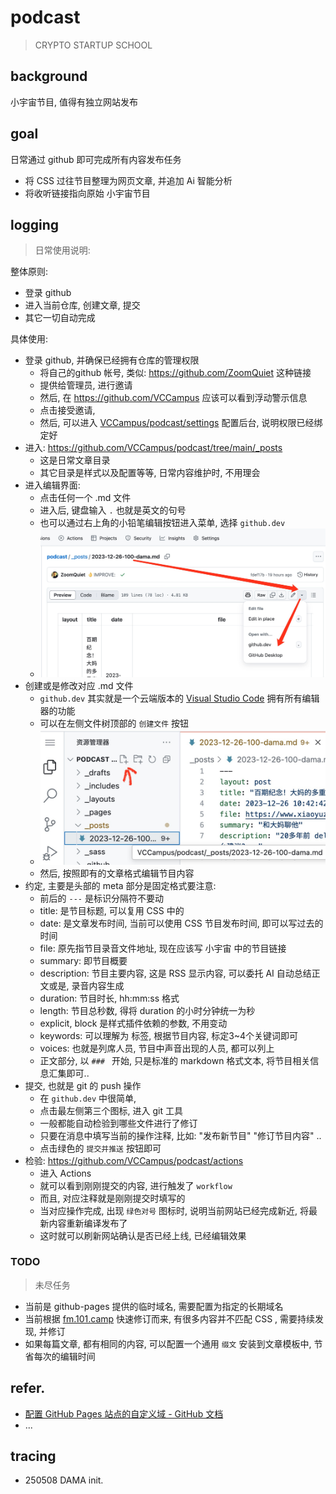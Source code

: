 # podcast
> CRYPTO STARTUP SCHOOL


## background
小宇宙节目, 值得有独立网站发布

## goal
日常通过 github 即可完成所有内容发布任务

- 将 CSS 过往节目整理为网页文章, 并追加 Ai 智能分析
- 将收听链接指向原始 小宇宙节目

## logging
> 日常使用说明:

整体原则:

- 登录 github 
- 进入当前仓库, 创建文章, 提交
- 其它一切自动完成

具体使用:

- 登录 github, 并确保已经拥有仓库的管理权限
    + 将自己的github 帐号, 类似: https://github.com/ZoomQuiet 这种链接
    + 提供给管理员, 进行邀请
    + 然后, 在 https://github.com/VCCampus 应该可以看到浮动警示信息
    + 点击接受邀请,
    + 然后, 可以进入 [VCCampus/podcast/settings](https://github.com/VCCampus/podcast/settings) 配置后台, 说明权限已经绑定好
- 进入: https://github.com/VCCampus/podcast/tree/main/_posts
    + 这是日常文章目录
    + 其它目录是样式以及配置等等, 日常内容维护时, 不用理会
- 进入编辑界面:
    + 点击任何一个 .md 文件
    + 进入后, 键盘输入 `.` 也就是英文的句号
    + 也可以通过右上角的小铅笔编辑按钮进入菜单, 选择 `github.dev`
    + ![.dev](github.dev.jpg)
- 创建或是修改对应 .md 文件
    + `github.dev` 其实就是一个云端版本的 [Visual Studio Code](https://code.visualstudio.com/) 拥有所有编辑器的功能
    + 可以在左侧文件树顶部的 `创建文件` 按钮
    + ![new_file](github.dev_new_file.jpg)
    + 然后, 按照即有的文章格式编辑节目内容
- 约定, 主要是头部的 meta 部分是固定格式要注意:
    + 前后的 `---` 是标识分隔符不要动
    + title: 是节目标题, 可以复用 CSS 中的
    + date: 是文章发布时间, 当前可以使用 CSS 节目发布时间, 即可以写过去的时间
    + file: 原先指节目录音文件地址, 现在应该写 小宇宙 中的节目链接
    + summary: 即节目概要
    + description: 节目主要内容, 这是 RSS 显示内容, 可以委托 AI 自动总结正文或是, 录音内容生成
    + duration: 节目时长, hh:mm:ss 格式
    + length: 节目总秒数, 得将 duration 的小时分钟统一为秒
    + explicit, block 是样式插件依赖的参数, 不用变动
    + keywords: 可以理解为 标签, 根据节目内容, 标定3~4个关键词即可
    + voices: 也就是列席人员, 节目中声音出现的人员, 都可以列上
    + 正文部分, 以 `### ` 开始, 只是标准的 markdown 格式文本, 将节目相关信息汇集即可..
- 提交, 也就是 git 的 push 操作
    + 在 `github.dev` 中很简单,
    + 点击最左侧第三个图标, 进入 git 工具
    + 一般都能自动检验到哪些文件进行了修订
    + 只要在消息中填写当前的操作注释, 比如: "发布新节目" "修订节目内容" ..
    + 点击绿色的 `提交并推送` 按钮即可
- 检验: https://github.com/VCCampus/podcast/actions
    + 进入 Actions
    + 就可以看到刚刚提交的内容, 进行触发了 `workflow`
    + 而且, 对应注释就是刚刚提交时填写的
    + 当对应操作完成, 出现 `绿色对号` 图标时, 说明当前网站已经完成新近, 将最新内容重新编译发布了
    + 这时就可以刷新网站确认是否已经上线, 已经编辑效果



### TODO
> 未尽任务

- 当前是 github-pages 提供的临时域名, 需要配置为指定的长期域名
- 当前根据 [fm\.101\.camp](https://fm.101.camp/) 快速修订而来, 有很多内容并不匹配 CSS , 需要持续发现, 并修订
- 如果每篇文章, 都有相同的内容, 可以配置一个通用 `缀文` 安装到文章模板中, 节省每次的编辑时间



## refer.

- [配置 GitHub Pages 站点的自定义域 - GitHub 文档](https://docs.github.com/zh/pages/configuring-a-custom-domain-for-your-github-pages-site/troubleshooting-custom-domains-and-github-pages)
- ...

## tracing

- 250508 DAMA init.


